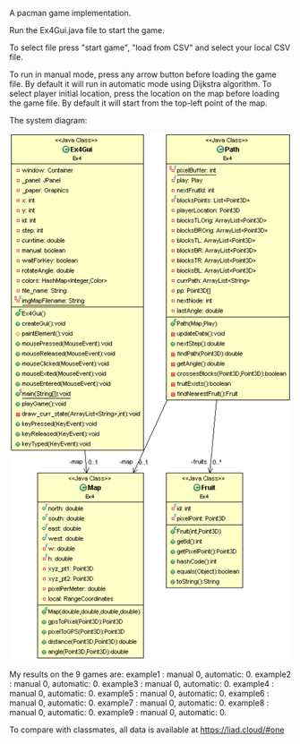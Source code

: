 A pacman game implementation.

Run the Ex4Gui.java‬ file to start the game.

To select file press "start game", "load from CSV" and select your local CSV file.

To run in manual mode, press any arrow button before loading the game file. By default it will run in automatic mode using Dijkstra algorithm.
To select player initial location, press the location on the map before loading the game file. By default it will start from the top-left point of the map.

The system diagram:

![My image](classDiagram.gif)

My results on the 9 games are:
example1 : manual 0, automatic: 0.
example2 : manual 0, automatic: 0.
example3 : manual 0, automatic: 0.
example4 : manual 0, automatic: 0.
example5 : manual 0, automatic: 0.
example6 : manual 0, automatic: 0.
example7 : manual 0, automatic: 0.
example8 : manual 0, automatic: 0.
example9 : manual 0, automatic: 0.

To compare with classmates, all data is available at https://liad.cloud/#one 
